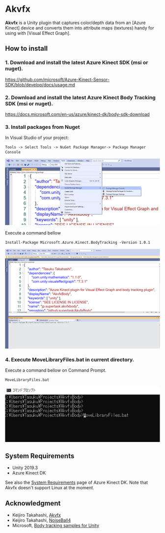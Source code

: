 Akvfx
=====


**Akvfx** is a Unity plugin that captures color/depth data from an [Azure
Kinect] device and converts them into attribute maps (textures) handy for using
with [Visual Effect Graph].


## How to install
### 1. Download and install the latest Azure Kinect SDK (msi or nuget).
https://github.com/microsoft/Azure-Kinect-Sensor-SDK/blob/develop/docs/usage.md

### 2. Download and install the latest Azure Kinect Body Tracking SDK (msi or nuget).
https://docs.microsoft.com/en-us/azure/kinect-dk/body-sdk-download

### 3. Install packages from Nuget

In Visual Studio of your project:

```
Tools -> Select Tools -> NuGet Package Manager-> Package Manager Console
```

![NuGet](images/NuGet.png)

Execute a command bellow
```
Install-Package Microsoft.Azure.Kinect.BodyTracking -Version 1.0.1
```
![PackageManagerConsol](images/PackageManagerConsol.png)


### 4. Execute MoveLibraryFiles.bat in current directory.

Execute a command bellow on Command Prompt.
```
MoveLibraryFiles.bat
```

![MoveLibraryFiles](images/MoveLibraryFiles.png)



System Requirements
-------------------

- Unity 2019.3
- Azure Kinect DK

See also the [System Requirements] page of Azure Kinect DK. Note that Akvfx
doesn't support Linux at the moment.

[System Requirements]:
    https://docs.microsoft.com/en-us/azure/kinect-dk/system-requirements

## Acknowledgment
- Keijiro Takahashi, [Akvfx](https://github.com/keijiro/Akvfx)
- Keijiro Takahashi, [NoiseBall4](https://github.com/keijiro/NoiseBall4)
- Microsoft, [Body tracking samples for Unity](https://github.com/microsoft/Azure-Kinect-Samples/tree/master/body-tracking-samples/sample_unity_bodytracking)


